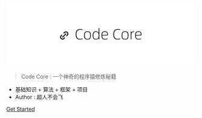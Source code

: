 
![logo](icon.png)

> Code Core : 一个神奇的程序猿修炼秘籍

- 基础知识 + 算法 + 框架 + 项目
- Author : 超人不会飞



[Get Started](#get-start)







